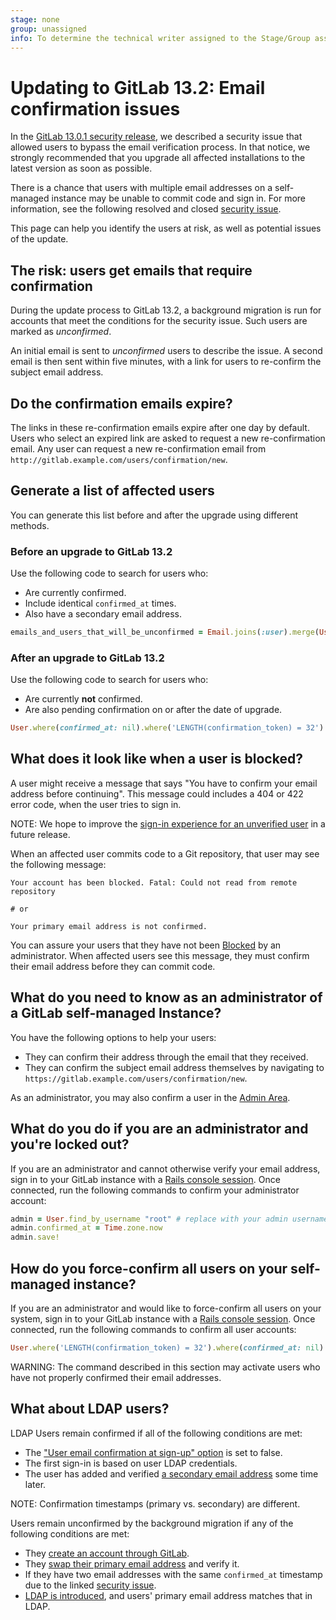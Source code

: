 ```yaml
---
stage: none
group: unassigned
info: To determine the technical writer assigned to the Stage/Group associated with this page, see https://handbook.gitlab.com/handbook/product/ux/technical-writing/#assignments
---
```


# Updating to GitLab 13.2: Email confirmation issues

In the [GitLab 13.0.1 security release](https://about.gitlab.com/releases/2020/05/27/security-release-13-0-1-released/),
we described a security issue that allowed users to bypass the email verification process.
In that notice, we strongly recommended that you upgrade all affected installations to the
latest version as soon as possible.

There is a chance that users with multiple email addresses on a self-managed instance may
be unable to commit code and sign in. For more information, see the following resolved and closed
[security issue](https://gitlab.com/gitlab-org/gitlab/-/issues/121664).

This page can help you identify the users at risk, as well as potential issues of the update.

## The risk: users get emails that require confirmation

During the update process to GitLab 13.2, a background migration is run for accounts that meet the
conditions for the security issue. Such users are marked as _unconfirmed_.

An initial email is sent to _unconfirmed_ users to describe the issue. A second email is then
sent within five minutes, with a link for users to re-confirm the subject email address.

## Do the confirmation emails expire?

The links in these re-confirmation emails expire after one day by default. Users who select an expired link are asked to request a new re-confirmation email. Any user can request a new re-confirmation email from `http://gitlab.example.com/users/confirmation/new`.

## Generate a list of affected users

You can generate this list before and after the upgrade using different methods.

### Before an upgrade to GitLab 13.2

Use the following code to search for users who:

- Are currently confirmed.
- Include identical `confirmed_at` times.
- Also have a secondary email address.

```ruby
emails_and_users_that_will_be_unconfirmed = Email.joins(:user).merge(User.active).where('emails.confirmed_at IS NOT NULL').where('emails.confirmed_at = users.confirmed_at').where('emails.email <> users.email')
```

### After an upgrade to GitLab 13.2

Use the following code to search for users who:

- Are currently **not** confirmed.
- Are also pending confirmation on or after the date of upgrade.

```ruby
User.where(confirmed_at: nil).where('LENGTH(confirmation_token) = 32')
```

## What does it look like when a user is blocked?

A user might receive a message that says "You have to confirm your email address before continuing". This message could includes a 404 or 422 error code, when the user tries to sign in.

NOTE:
We hope to improve the [sign-in experience for an unverified user](https://gitlab.com/gitlab-org/gitlab/-/issues/29279) in a future release.

When an affected user commits code to a Git repository, that user may see the following message:

```shell
Your account has been blocked. Fatal: Could not read from remote repository

# or

Your primary email address is not confirmed.
```

You can assure your users that they have not been [Blocked](../administration/moderate_users.md#block-and-unblock-users) by an administrator.
When affected users see this message, they must confirm their email address before they can commit code.

## What do you need to know as an administrator of a GitLab self-managed Instance?

You have the following options to help your users:

- They can confirm their address through the email that they received.
- They can confirm the subject email address themselves by navigating to `https://gitlab.example.com/users/confirmation/new`.

As an administrator, you may also confirm a user in the [Admin Area](../administration/admin_area.md#administering-users).

## What do you do if you are an administrator and you're locked out?

If you are an administrator and cannot otherwise verify your email address, sign in to your GitLab
instance with a [Rails console session](../administration/operations/rails_console.md#starting-a-rails-console-session).
Once connected, run the following commands to confirm your administrator account:

```ruby
admin = User.find_by_username "root" # replace with your admin username
admin.confirmed_at = Time.zone.now
admin.save!
```

## How do you force-confirm all users on your self-managed instance?

If you are an administrator and would like to force-confirm all users on your system, sign in to your GitLab
instance with a [Rails console session](../administration/operations/rails_console.md#starting-a-rails-console-session).
Once connected, run the following commands to confirm all user accounts:

```ruby
User.where('LENGTH(confirmation_token) = 32').where(confirmed_at: nil).find_each { |u| u.confirmed_at = Time.now; u.save }
```

WARNING:
The command described in this section may activate users who have not properly confirmed their email addresses.

## What about LDAP users?

LDAP Users remain confirmed if all of the following conditions are met:

- The ["User email confirmation at sign-up" option](../security/user_email_confirmation.md) is set to false.
- The first sign-in is based on user LDAP credentials.
- The user has added and verified [a secondary email address](profile/index.md) some time later.

NOTE:
Confirmation timestamps (primary vs. secondary) are different.

Users remain unconfirmed by the background migration if any of the following conditions are met:

- They [create an account through GitLab](profile/account/create_accounts.md).
- They [swap their primary email address](profile/index.md#change-the-email-displayed-on-your-commits) and verify it.
- If they have two email addresses with the same `confirmed_at` timestamp due to the linked [security issue](https://gitlab.com/gitlab-org/gitlab/-/issues/121664).
- [LDAP is introduced](../administration/auth/ldap/index.md), and users' primary email address matches that in LDAP.
